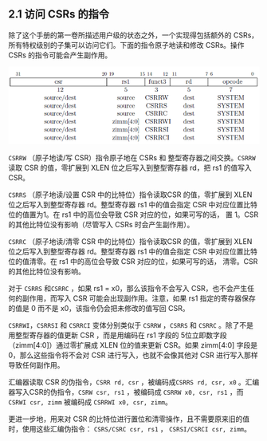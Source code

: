 ## 2.1 访问 CSRs 的指令

除了这个手册的第一卷所描述用户级的状态之外，一个实现得包括额外的 CSRs，所有特权级别的子集可以访问它们。下面的指令原子地读和修改 CSRs。操作 CSRs 的指令可能会产生副作用。

![instructions to access CSRs](img/2-1.png)

`CSRRW` （原子地读/写 CSR）指令原子地在 CSRs 和 整型寄存器之间交换。`CSRRW` 读取 CSR 的值，零扩展到 XLEN 位之后写入到整型寄存器 rd，把 rs1 的值写入 CSR。

`CSRRS` （原子地读/设置 CSR 中的比特位）指令读取CSR 的值，零扩展到 XLEN 位之后写入到整型寄存器 rd。整型寄存器 rs1 中的值会指定 CSR 中对应位置比特位的值置为1。在  rs1 中的高位会导致 CSR 对应的位，如果可写的话， 置 1。CSR 的其他比特位没有影响（尽管写入 CSRs 时会产生副作用）。

`CSRRC` （原子地读/清零 CSR 中的比特位）指令读取CSR 的值，零扩展到 XLEN 位之后写入到整型寄存器 rd。整型寄存器 rs1 中的值会指定 CSR 中对应位置比特位的值清零。在  rs1 中的高位会导致 CSR 对应的位，如果可写的话， 清零。CSR 的其他比特位没有影响。

对于 `CSRRS` 和`CSRRC` ，如果 rs1 = x0，那么该指令不会写入 CSR，也不会产生任何的副作用，而写入 CSR 可能会出现副作用。注意，如果 rs1 指定的寄存器保存的值是 0 而不是 x0，该指令仍会把未修改的值写回 CSR。

`CSRRWI`，`CSRRSI` 和 `CSRRCI` 变体分别类似于 `CSRRW` ，`CSRRS` 和 `CSRRC` 。除了不是用整型寄存器的值更新 CSR ，而是用编码在 rs1 字段的 5位立即数字段（zimm[4:0]）通过零扩展成 XLEN 位的值来更新 CSR。如果 zimm[4:0] 字段是 0，那么这些指令将不会对 CSR 进行写入，也就不会像其他对 CSR 进行写入那样导致任何副作用。

汇编器读取 CSR 的伪指令，`CSRR rd, csr` ，被编码成`CSRRS rd, csr, x0` 。汇编器写入CSR的伪指令，`CSRW csr, rs1` ，被编码成 `CSRRW x0, csr, rs1` ，而 `CSRWI csr, zimm` 被编码成 `CSRRWI x0, csr, zimm`。

更进一步地，用来对 CSR 的比特位进行置位和清零操作，且不需要原来旧的值时，使用这些汇编伪指令： `CSRS/CSRC csr, rs1` ， `CSRSI/CSRCI csr, zimm`。
